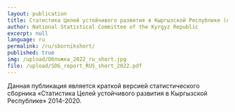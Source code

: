 ```yaml
---
layout: publication
title: Статистика Целей устойчивого развития в Кыргызской Республике (краткая версия)
author: National Statistical Committee of the Kyrgyz Republic
excerpt: null
language: ru
permalink: /ru/sbornikshort/
published: true
img: /upload/Обложка_2022_ru_short.jpg
file: /upload/SDG_report_RUS_short_2022.pdf
---
```


Данная публикация является краткой версией статистического сборника «Статистика Целей устойчивого развития в Кыргызской Республике» 2014-2020.
